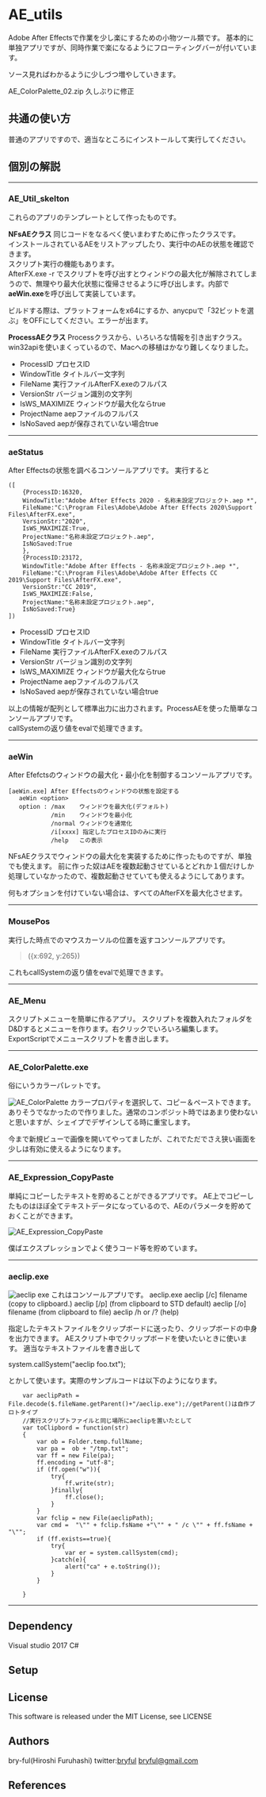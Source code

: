 # AE_utils
Adobe After Effectsで作業を少し楽にするための小物ツール類です。
基本的に単独アプリですが、同時作業で楽になるようにフローティングバーが付いています。

ソース見ればわかるように少しづつ増やしていきます。

AE_ColorPalette_02.zip
久しぶりに修正



## 共通の使い方
普通のアプリですので、適当なところにインストールして実行してください。

## 個別の解説
<hr>

### <b>AE_Util_skelton</b>
これらのアプリのテンプレートとして作ったものです。

<b>NFsAEクラス</b>
同じコードをなるべく使いまわすために作ったクラスです。<br>
インストールされているAEをリストアップしたり、実行中のAEの状態を確認できます。<br>
スクリプト実行の機能もあります。
<br>
AfterFX.exe -r でスクリプトを呼び出すとウィンドウの最大化が解除されてしまうので、無理やり最大化状態に復帰させるように呼び出します。内部で<b>aeWin.exe</b>を呼び出して実装しています。

ビルドする際は、プラットフォームをx64にするか、anycpuで「32ビットを選ぶ」をOFFにしてください。エラーが出ます。


<b>ProcessAEクラス</b>
Processクラスから、いろいろな情報を引き出すクラス。<br>
win32apiを使いまくっているので、Macへの移植はかなり難しくなりました。

* ProcessID プロセスID
* WindowTitle タイトルバー文字列
* FileName 実行ファイルAfterFX.exeのフルパス
* VersionStr バージョン識別の文字列
* IsWS_MAXIMIZE ウィンドウが最大化ならtrue
* ProjectName aepファイルのフルパス
* IsNoSaved aepが保存されていない場合true

<hr>

### <b>aeStatus</b>
After Effectsの状態を調べるコンソールアプリです。
実行すると

```
([
	{ProcessID:16320,
	WindowTitle:"Adobe After Effects 2020 - 名称未設定プロジェクト.aep *",
	FileName:"C:\Program Files\Adobe\Adobe After Effects 2020\Support Files\AfterFX.exe",
	VersionStr:"2020",
	IsWS_MAXIMIZE:True,
	ProjectName:"名称未設定プロジェクト.aep",
	IsNoSaved:True
	},
	{ProcessID:23172,
	WindowTitle:"Adobe After Effects - 名称未設定プロジェクト.aep *",
	FileName:"C:\Program Files\Adobe\Adobe After Effects CC 2019\Support Files\AfterFX.exe",
	VersionStr:"CC 2019",
	IsWS_MAXIMIZE:False,
	ProjectName:"名称未設定プロジェクト.aep",
	IsNoSaved:True}
])

```
* ProcessID プロセスID
* WindowTitle タイトルバー文字列
* FileName 実行ファイルAfterFX.exeのフルパス
* VersionStr バージョン識別の文字列
* IsWS_MAXIMIZE ウィンドウが最大化ならtrue
* ProjectName aepファイルのフルパス
* IsNoSaved aepが保存されていない場合true

以上の情報が配列として標準出力に出力されます。ProcessAEを使った簡単なコンソールアプリです。<br>
callSystemの返り値をevalで処理できます。

<hr>

### <b>aeWin</b>
After Efefctsのウィンドウの最大化・最小化を制御するコンソールアプリです。

```
[aeWin.exe] After Effectsのウィンドウの状態を設定する
   aeWin <option>
   option : /max    ウィンドウを最大化(デフォルト)
            /min    ウィンドウを最小化
            /normal ウィンドウを通常化
            /i[xxxx] 指定したプロセスIDのみに実行
            /help   この表示
```

NFsAEクラスでウィンドウの最大化を実装するために作ったものですが、単独でも使えます。
前に作った奴はAEを複数起動させているとどれか１個だけしか処理していなかったので、複数起動させていても使えるようにしてあります。

何もオプションを付けていない場合は、すべてのAfterFXを最大化させます。


<hr>

### <b>MousePos</b>

実行した時点でのマウスカーソルの位置を返すコンソールアプリです。

>({x:692, y:265})

これもcallSystemの返り値をevalで処理できます。


<hr>

### AE_Menu
スクリプトメニューを簡単に作るアプリ。
スクリプトを複数入れたフォルダをD&Dするとメニューを作ります。右クリックでいろいろ編集します。
ExportScriptでメニュースクリプトを書き出します。

<hr>

### AE_ColorPalette.exe
俗にいうカラーパレットです。

![AE_ColorPalette](https://user-images.githubusercontent.com/50650451/77540762-047ca600-6ee7-11ea-8511-bfb290b8dcec.png)
カラープロパティを選択して、コピー＆ペーストできます。
ありそうでなかったので作りました。通常のコンポジット時ではあまり使わないと思いますが、シェイプでデザインしてる時に重宝します。

今まで新規ビューで画像を開いてやってましたが、これでただでさえ狭い画面を少しは有効に使えるようになります。

<hr>

### AE_Expression_CopyPaste
単純にコピーしたテキストを貯めることができるアプリです。
AE上でコピーしたものはほぼ全てテキストデータになっているので、AEのパラメータを貯めておくことができます。

![AE_Expression_CopyPaste](https://user-images.githubusercontent.com/50650451/77541340-e499b200-6ee7-11ea-8b97-3b56ab59546f.png)

僕ばエクスプレッションでよく使うコード等を貯めています。

<hr>

### aeclip.exe
![aeclip exe](https://user-images.githubusercontent.com/50650451/77542192-25de9180-6ee9-11ea-97a0-ccb8ef3a6fee.png)
これはコンソールアプリです。
aeclip.exe
         aeclip [/c] filename (copy to clipboard.)
         aeclip [/p] (from clipboard to STD default)
         aeclip [/o] filename (from clipboard to file)
         aeclip  /h or /? (help)

指定したテキストファイルをクリップボードに送ったり、クリップボードの中身を出力できます。
AEスクリプト中でクリップボードを使いたいときに使います。
適当なテキストファイルを書き出して

 system.callSystem("aeclip foo.txt");

とかして使います。実際のサンプルコードは以下のようになります。
```
	var aeclipPath = File.decode($.fileName.getParent()+"/aeclip.exe");//getParent()は自作プロトタイプ
	//実行スクリプトファイルと同じ場所にaeclipを置いたとして
	var toClipbord = function(str)
	{
		var ob = Folder.temp.fullName;
		var pa =  ob + "/tmp.txt";
		var ff = new File(pa);
		ff.encoding = "utf-8";
		if (ff.open("w")){
			try{
				ff.write(str);
			}finally{
				ff.close();
			}
		}
		var fclip = new File(aeclipPath);
		var cmd =  "\"" + fclip.fsName +"\"" + " /c \"" + ff.fsName + "\"";
		if (ff.exists==true){
			try{
				var er = system.callSystem(cmd);
			}catch(e){
				alert("ca" + e.toString());
			}
		}

	}
```

<hr>

## Dependency
Visual studio 2017 C#


## Setup

## License
This software is released under the MIT License, see LICENSE

## Authors

bry-ful(Hiroshi Furuhashi)
twitter:[bryful](https://twitter.com/bryful)
bryful@gmail.com

## References
